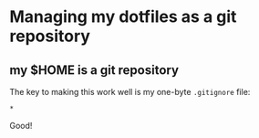 # Managing my dotfiles as a git repository

## my $HOME is a git repository

The key to making this work well is my one-byte `.gitignore` file:

```
*
```



Good!
